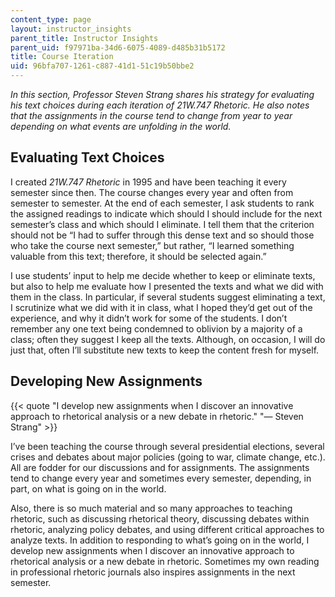 ```yaml
---
content_type: page
layout: instructor_insights
parent_title: Instructor Insights
parent_uid: f97971ba-34d6-6075-4089-d485b31b5172
title: Course Iteration
uid: 96bfa707-1261-c887-41d1-51c19b50bbe2
---
```


_In this section, Professor Steven Strang shares his strategy for evaluating his text choices during each iteration of 21W.747 Rhetoric. He also notes that the assignments in the course tend to change from year to year depending on what events are unfolding in the world._

Evaluating Text Choices
-----------------------

I created _21W.747 Rhetoric_ in 1995 and have been teaching it every semester since then. The course changes every year and often from semester to semester. At the end of each semester, I ask students to rank the assigned readings to indicate which should I should include for the next semester’s class and which should I eliminate. I tell them that the criterion should not be “I had to suffer through this dense text and so should those who take the course next semester,” but rather, “I learned something valuable from this text; therefore, it should be selected again.”

I use students’ input to help me decide whether to keep or eliminate texts, but also to help me evaluate how I presented the texts and what we did with them in the class. In particular, if several students suggest eliminating a text, I scrutinize what we did with it in class, what I hoped they’d get out of the experience, and why it didn’t work for some of the students. I don’t remember any one text being condemned to oblivion by a majority of a class; often they suggest I keep all the texts. Although, on occasion, I will do just that, often I’ll substitute new texts to keep the content fresh for myself.

Developing New Assignments
--------------------------

{{< quote "I develop new assignments when I discover an innovative approach to rhetorical analysis or a new debate in rhetoric." "— Steven Strang" >}}

I’ve been teaching the course through several presidential elections, several crises and debates about major policies (going to war, climate change, etc.). All are fodder for our discussions and for assignments. The assignments tend to change every year and sometimes every semester, depending, in part, on what is going on in the world.

Also, there is so much material and so many approaches to teaching rhetoric, such as discussing rhetorical theory, discussing debates within rhetoric, analyzing policy debates, and using different critical approaches to analyze texts. In addition to responding to what’s going on in the world, I develop new assignments when I discover an innovative approach to rhetorical analysis or a new debate in rhetoric. Sometimes my own reading in professional rhetoric journals also inspires assignments in the next semester.